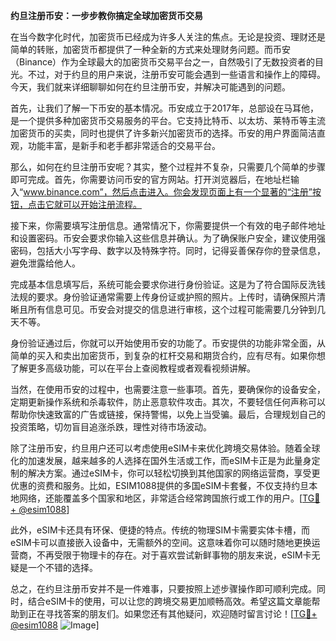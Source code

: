 **约旦注册币安：一步步教你搞定全球加密货币交易**

在当今数字化时代，加密货币已经成为许多人关注的焦点。无论是投资、理财还是简单的转账，加密货币都提供了一种全新的方式来处理财务问题。而币安（Binance）作为全球最大的加密货币交易平台之一，自然吸引了无数投资者的目光。不过，对于约旦的用户来说，注册币安可能会遇到一些语言和操作上的障碍。今天，我们就来详细聊聊如何在约旦注册币安，并解决可能遇到的问题。

首先，让我们了解一下币安的基本情况。币安成立于2017年，总部设在马耳他，是一个提供多种加密货币交易服务的平台。它支持比特币、以太坊、莱特币等主流加密货币的买卖，同时也提供了许多新兴加密货币的选择。币安的用户界面简洁直观，功能丰富，是新手和老手都非常适合的交易平台。

那么，如何在约旦注册币安呢？其实，整个过程并不复杂，只需要几个简单的步骤即可完成。首先，你需要访问币安的官方网站。打开浏览器后，在地址栏输入“www.binance.com”，然后点击进入。你会发现页面上有一个显著的“注册”按钮，点击它就可以开始注册流程。

接下来，你需要填写注册信息。通常情况下，你需要提供一个有效的电子邮件地址和设置密码。币安会要求你输入这些信息并确认。为了确保账户安全，建议使用强密码，包括大小写字母、数字以及特殊字符。同时，记得妥善保存你的登录信息，避免泄露给他人。

完成基本信息填写后，系统可能会要求你进行身份验证。这是为了符合国际反洗钱法规的要求。身份验证通常需要上传身份证或护照的照片。上传时，请确保照片清晰且所有信息可见。币安会对提交的信息进行审核，这个过程可能需要几分钟到几天不等。

身份验证通过后，你就可以开始使用币安的功能了。币安提供的功能非常全面，从简单的买入和卖出加密货币，到复杂的杠杆交易和期货合约，应有尽有。如果你想了解更多高级功能，可以在平台上查阅教程或者观看视频讲解。

当然，在使用币安的过程中，也需要注意一些事项。首先，要确保你的设备安全，定期更新操作系统和杀毒软件，防止恶意软件攻击。其次，不要轻信任何声称可以帮助你快速致富的广告或链接，保持警惕，以免上当受骗。最后，合理规划自己的投资策略，切勿盲目追涨杀跌，理性对待市场波动。

除了注册币安，约旦用户还可以考虑使用eSIM卡来优化跨境交易体验。随着全球化的加速发展，越来越多的人选择在国外生活或工作，而eSIM卡正是为此量身定制的解决方案。通过eSIM卡，你可以轻松切换到其他国家的网络运营商，享受更优惠的资费和服务。比如，ESIM1088提供的多国eSIM卡套餐，不仅支持约旦本地网络，还能覆盖多个国家和地区，非常适合经常跨国旅行或工作的用户。[[TG💪+ @esim1088](https://t.me/s/esim1088)]

此外，eSIM卡还具有环保、便捷的特点。传统的物理SIM卡需要实体卡槽，而eSIM卡可以直接嵌入设备中，无需额外的空间。这意味着你可以随时随地更换运营商，不再受限于物理卡的存在。对于喜欢尝试新鲜事物的朋友来说，eSIM卡无疑是一个不错的选择。

总之，在约旦注册币安并不是一件难事，只要按照上述步骤操作即可顺利完成。同时，结合eSIM卡的使用，可以让您的跨境交易更加顺畅高效。希望这篇文章能帮助到正在寻找答案的朋友们。如果您还有其他疑问，欢迎随时留言讨论！[[TG💪+ @esim1088](https://t.me/s/esim1088) ![Image](https://i.postimg.cc/4NQfJmqS/Snipaste-2025-05-13-00-14-12.png)]